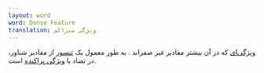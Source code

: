 ```yaml
---
layout: word
word: Dense Feature
translation: ویژگی متراکم
---
```


[ویژگی‌ای](/F/feature/) که در آن بیشتر مقادیر غیر صفراند . به طور معمول یک [تنسور](/T/tensor/) از مقادیر شناور، در تضاد با [ویژگی پراکنده](/S/sparse_feature/) است.
